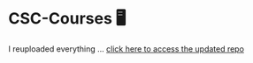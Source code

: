 # CSC-Courses :desktop_computer:
I reuploaded everything ... [click here to access the updated repo](https://github.com/giannagalard/CSC-Courses)
